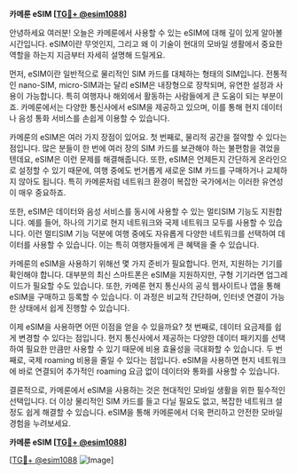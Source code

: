 **카메룬 eSIM [[TG💪+ @esim1088](https://t.me/s/esim1088)]**

안녕하세요 여러분! 오늘은 카메룬에서 사용할 수 있는 eSIM에 대해 깊이 있게 알아볼 시간입니다. eSIM이란 무엇인지, 그리고 왜 이 기술이 현대의 모바일 생활에서 중요한 역할을 하는지 지금부터 자세히 설명해 드릴게요.

먼저, eSIM이란 일반적으로 물리적인 SIM 카드를 대체하는 형태의 SIM입니다. 전통적인 nano-SIM, micro-SIM과는 달리 eSIM은 내장형으로 장착되며, 유연한 설정과 사용이 가능합니다. 특히 여행자나 해외에서 활동하는 사람들에게 큰 도움이 되는 부분이죠. 카메룬에서는 다양한 통신사에서 eSIM을 제공하고 있으며, 이를 통해 현지 데이터나 음성 통화 서비스를 손쉽게 이용할 수 있습니다.

카메룬의 eSIM은 여러 가지 장점이 있어요. 첫 번째로, 물리적 공간을 절약할 수 있다는 점입니다. 많은 분들이 한 번에 여러 장의 SIM 카드를 보관해야 하는 불편함을 겪었을 텐데요, eSIM은 이런 문제를 해결해줍니다. 또한, eSIM은 언제든지 간단하게 온라인으로 설정할 수 있기 때문에, 여행 중에도 번거롭게 새로운 SIM 카드를 구매하거나 교체하지 않아도 됩니다. 특히 카메룬처럼 네트워크 환경이 복잡한 국가에서는 이러한 유연성이 매우 중요하죠.

또한, eSIM은 데이터와 음성 서비스를 동시에 사용할 수 있는 멀티SIM 기능도 지원합니다. 예를 들어, 하나의 기기로 현지 네트워크와 국제 네트워크 모두를 사용할 수 있습니다. 이런 멀티SIM 기능 덕분에 여행 중에도 자유롭게 다양한 네트워크를 선택하여 데이터를 사용할 수 있습니다. 이는 특히 여행자들에게 큰 혜택을 줄 수 있습니다.

카메룬의 eSIM을 사용하기 위해선 몇 가지 준비가 필요합니다. 먼저, 지원하는 기기를 확인해야 합니다. 대부분의 최신 스마트폰은 eSIM을 지원하지만, 구형 기기라면 업그레이드가 필요할 수도 있습니다. 또한, 카메룬 현지 통신사의 공식 웹사이트나 앱을 통해 eSIM을 구매하고 등록할 수 있습니다. 이 과정은 비교적 간단하며, 인터넷 연결이 가능한 상태에서 쉽게 진행할 수 있습니다.

이제 eSIM을 사용하면 어떤 이점을 얻을 수 있을까요? 첫 번째로, 데이터 요금제를 쉽게 변경할 수 있다는 점입니다. 현지 통신사에서 제공하는 다양한 데이터 패키지를 선택하여 필요한 만큼만 사용할 수 있기 때문에 비용 효율성을 극대화할 수 있습니다. 두 번째로, 국제 roaming 비용을 줄일 수 있다는 점입니다. eSIM을 사용하면 현지 네트워크에 바로 연결되어 추가적인 roaming 요금 없이 데이터와 통화를 사용할 수 있습니다.

결론적으로, 카메룬에서 eSIM을 사용하는 것은 현대적인 모바일 생활을 위한 필수적인 선택입니다. 더 이상 물리적인 SIM 카드를 들고 다닐 필요도 없고, 복잡한 네트워크 설정도 쉽게 해결할 수 있습니다. eSIM을 통해 카메룬에서 더욱 편리하고 안전한 모바일 경험을 누려보세요.

**카메룬 eSIM [[TG💪+ @esim1088](https://t.me/s/esim1088)]**

[[TG💪+ @esim1088](https://t.me/s/esim1088) ![Image](https://i.postimg.cc/Y0z9fWf4/image.png)]